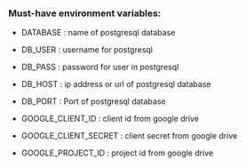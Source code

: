 ### Must-have environment variables:
- DATABASE : name of postgresql database
- DB_USER : username for postgresql
- DB_PASS : password for user in postgresql
- DB_HOST : ip address or url of postgresql database
- DB_PORT : Port of postgresql database

- GOOGLE_CLIENT_ID : client id from google drive
- GOOGLE_CLIENT_SECRET : client secret from google drive
- GOOGLE_PROJECT_ID : project id from google drive